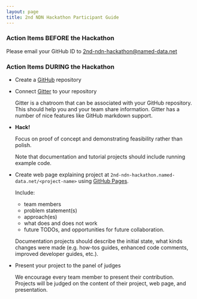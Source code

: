 ```yaml
---
layout: page
title: 2nd NDN Hackathon Participant Guide
---
```


### Action Items BEFORE the Hackathon

Please email your GitHub ID to 2nd-ndn-hackathon@named-data.net

### Action Items DURING the Hackathon

- Create a [GitHub](https://github.com) repository

- Connect [Gitter](https://www.gitter.im/) to your repository

    Gitter is a chatroom that can be associated with your GitHub repository. This should help you and
    your team share information. Gitter has a number of nice features like GitHub markdown support.

- **Hack!**

    Focus on proof of concept and demonstrating feasibility rather than polish.

    Note that documentation and tutorial projects should include running example code.

- Create web page explaining project at `2nd-ndn-hackathon.named-data.net/<project-name>` using [GitHub Pages](https://pages.github.com/).

    Include:  
    - team members
    - problem statement(s)
    - approach(es)
    - what does and does not work
    - future TODOs, and opportunities for future collaboration.

    Documentation projects should describe the initial state, what kinds changes were made
    (e.g. how-tos guides, enhanced code comments, improved developer guides, etc.).

- Present your project to the panel of judges

    We encourage every team member to present their contribution.
    Projects will be judged on the content of their project, web page, and presentation.
